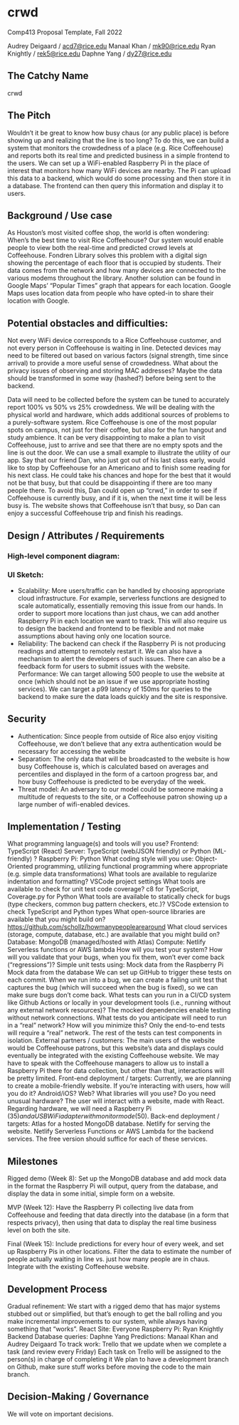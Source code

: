 # crwd

Comp413 Proposal Template, Fall 2022

Audrey Deigaard / acd7@rice.edu
Manaal Khan /  mk90@rice.edu
Ryan Knightly / rek5@rice.edu
Daphne Yang / dy27@rice.edu
 
## The Catchy Name
crwd

## The Pitch
Wouldn’t it be great to know how busy chaus (or any public place) is before showing up and realizing that the line is too long? To do this, we can build a system that monitors the crowdedness of a place (e.g. Rice Coffeehouse) and reports both its real time and predicted business in a simple frontend to the users. We can set up a WiFi-enabled Raspberry Pi in the place of interest that monitors how many WiFi devices are nearby. The Pi can upload this data to a backend, which would do some processing and then store it in a database. The frontend can then query this information and display it to users.

## Background / Use case
As Houston’s most visited coffee shop, the world is often wondering: When’s the best time to visit Rice Coffeehouse? Our system would enable people to view both the real-time and predicted crowd levels at Coffeehouse. Fondren Library solves this problem with a digital sign showing the percentage of each floor that is occupied by students. Their data comes from the network and how many devices are connected to the various modems throughout the library. Another solution can be found in Google Maps’ “Popular Times” graph that appears for each location. Google Maps uses location data from people who have opted-in to share their location with Google.
 
## Potential obstacles and difficulties:
Not every WiFi device corresponds to a Rice Coffeehouse customer, and not every person in Coffeehouse is waiting in line. Detected devices may need to be filtered out based on various factors (signal strength, time since arrival) to provide a more useful sense of crowdedness.
What about the privacy issues of observing and storing MAC addresses? Maybe the data should be transformed in some way (hashed?) before being sent to the backend.

Data will need to be collected before the system can be tuned to accurately report 100% vs 50% vs 25% crowdedness.
We will be dealing with the physical world and hardware, which adds additional sources of problems to a purely-software system.
Rice Coffeehouse is one of the most popular spots on campus, not just for their coffee, but also for the fun hangout and study ambience. It can be very disappointing to make a plan to visit Coffeehouse, just to arrive and see that there are no empty spots and the line is out the door. We can use a small example to illustrate the utility of our app. Say that our friend Dan, who just got out of his last class early, would like to stop by Coffeehouse for an Americano and to finish some reading for his next class. He could take his chances and hope for the best that it would not be that busy, but that could be disappointing if there are too many people there. To avoid this, Dan could open up “crwd,” in order to see if Coffeehouse is currently busy, and if it is, when the next time it will be less busy is. The website shows that Coffeehouse isn’t that busy, so Dan can enjoy a successful Coffeehouse trip and finish his readings.

## Design / Attributes / Requirements
### High-level component diagram:






### UI Sketch:

- Scalability: More users/traffic can be handled by choosing appropriate cloud infrastructure. For example, serverless functions are designed to scale automatically, essentially removing this issue from our hands. In order to support more locations than just chaus, we can add another Raspberry Pi in each location we want to track. This will also require us to design the backend and frontend to be flexible and not make assumptions about having only one location source.
- Reliability: The backend can check if the Raspberry Pi is not producing readings and attempt to remotely restart it. We can also have a mechanism to alert the developers of such issues. There can also be a feedback form for users to submit issues with the website.
Performance: We can target allowing 500 people to use the website at once (which should not be an issue if we use appropriate hosting services). We can target a p99 latency of 150ms for queries to the backend to make sure the data loads quickly and the site is responsive.

## Security
- Authentication: Since people from outside of Rice also enjoy visiting Coffeehouse, we don’t believe that any extra authentication would be necessary for accessing the website
- Separation: The only data that will be broadcasted to the website is how busy Coffeehouse is, which is calculated based on averages and percentiles and displayed in the form of a cartoon progress bar, and how busy Coffeehouse is predicted to be everyday of the week.
- Threat model: An adversary to our model could be someone making a multitude of requests to the site, or a Coffeehouse patron showing up a large number of wifi-enabled devices.

## Implementation / Testing
What programming language(s) and tools will you use?
Frontend: TypeScript (React)
Server: TypeScript (web/JSON friendly) or Python (ML-friendly) ?
Raspberry Pi: Python
What coding style will you use: 
Object-Oriented programming, utilizing functional programming where appropriate (e.g. simple data transformations)
What tools are available to regularize indentation and formatting? 
VSCode project settings
What tools are available to check for unit test code coverage?
c8 for TypeScript, Coverage.py for Python
What tools are available to statically check for bugs (type checkers, common bug pattern checkers, etc.)?
VSCode extension to check TypeScript and Python types
What open-source libraries are available that you might build on?
https://github.com/schollz/howmanypeoplearearound
What cloud services (storage, compute, database, etc.) are available that you might build on?
Database: MongoDB (managed/hosted with Atlas)
Compute: Netlify Serverless functions or AWS lambda
How will you test your system? How will you validate that your bugs, when you fix them, won’t ever come back (“regressions”)?
Simple unit tests using:
Mock data from the Raspberry Pi
Mock data from the database
We can set up GitHub to trigger these tests on each commit. When we run into a bug, we can create a failing unit test that captures the bug (which will succeed when the bug is fixed), so we can make sure bugs don’t come back.
What tests can you run in a CI/CD system like Github Actions or locally in your development tools (i.e., running without any external network resources)?
The mocked dependencies enable testing without network connections.
What tests do you anticipate will need to run in a “real” network? How will you minimize this?
Only the end-to-end tests will require a “real” network. The rest of the tests can test components in isolation.
External partners / customers: The main users of the website would be Coffeehouse patrons, but this website’s data and displays could eventually be integrated with the existing Coffeehouse website. We may have to speak with the Coffeehouse managers to allow us to install a Raspberry Pi there for data collection, but other than that, interactions will be pretty limited.
Front-end deployment / targets: Currently, we are planning to create a mobile-friendly website.
If you’re interacting with users, how will you do it? Android/iOS? Web? What libraries will you use? Do you need unusual hardware?
The user will interact with a website, made with React. Regarding hardware, we will need a Raspberry Pi ($35) and a USB WiFi adapter with monitor mode ($50).
Back-end deployment / targets:
Atlas for a hosted MongoDB database.
Netlify for serving the website.
Netlify Serverless Functions or AWS Lambda for the backend services.
The free version should suffice for each of these services.

## Milestones
Rigged demo (Week 8):  Set up the MongoDB database and add mock data in the format the Raspberry Pi will output, query from the database, and display the data in some initial, simple form on a website.

MVP (Week 12): Have the Raspberry Pi collecting live data from Coffeehouse and feeding that data directly into the database (in a form that respects privacy), then using that data to display the real time business level on both the site. 

Final (Week 15): Include predictions for every hour of every week, and set up Raspberry Pis in other locations. Filter the data to estimate the number of people actually waiting in line vs. just how many people are in chaus. Integrate with the existing Coffeehouse website.




## Development Process
Gradual refinement: We start with a rigged demo that has major systems stubbed out or simplified, but that’s enough to get the ball rolling and you make incremental improvements to our system, while always having something that “works”.
React Site: Everyone 
Raspberry Pi: Ryan Knightly
Backend
Database queries: Daphne Yang
Predictions: Manaal Khan and Audrey Deigaard
To track work: Trello that we update when we complete a task (and review every Friday)
Each task on Trello will be assigned to the person(s) in charge of completing it
We plan to have a development branch on Github, make sure stuff works before moving the code to the main branch.

## Decision-Making / Governance
We will vote on important decisions.
